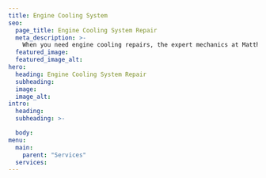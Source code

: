 ```yaml
---
title: Engine Cooling System
seo:
  page_title: Engine Cooling System Repair
  meta_description: >-
    When you need engine cooling repairs, the expert mechanics at Matthews Tire are here to inspect, diagnose and repair your system to keep you rolling!
  featured_image:
  featured_image_alt:
hero:
  heading: Engine Cooling System Repair
  subheading:
  image:
  image_alt:
intro:
  heading:
  subheading: >-

  body:
menu:
  main:
    parent: "Services"
  services:
---
```

